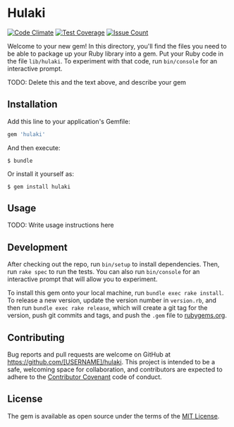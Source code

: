 # Hulaki
[![Code Climate](https://codeclimate.com/github/shivabhusal/hulaki/badges/gpa.svg)](https://codeclimate.com/github/shivabhusal/hulaki)
[![Test Coverage](https://codeclimate.com/github/shivabhusal/hulaki/badges/coverage.svg)](https://codeclimate.com/github/shivabhusal/hulaki/coverage)
[![Issue Count](https://codeclimate.com/github/shivabhusal/hulaki/badges/issue_count.svg)](https://codeclimate.com/github/shivabhusal/hulaki)

Welcome to your new gem! In this directory, you'll find the files you need to be able to package up your Ruby library into a gem. Put your Ruby code in the file `lib/hulaki`. To experiment with that code, run `bin/console` for an interactive prompt.

TODO: Delete this and the text above, and describe your gem

## Installation

Add this line to your application's Gemfile:

```ruby
gem 'hulaki'
```

And then execute:

    $ bundle

Or install it yourself as:

    $ gem install hulaki

## Usage

TODO: Write usage instructions here

## Development

After checking out the repo, run `bin/setup` to install dependencies. Then, run `rake spec` to run the tests. You can also run `bin/console` for an interactive prompt that will allow you to experiment.

To install this gem onto your local machine, run `bundle exec rake install`. To release a new version, update the version number in `version.rb`, and then run `bundle exec rake release`, which will create a git tag for the version, push git commits and tags, and push the `.gem` file to [rubygems.org](https://rubygems.org).

## Contributing

Bug reports and pull requests are welcome on GitHub at https://github.com/[USERNAME]/hulaki. This project is intended to be a safe, welcoming space for collaboration, and contributors are expected to adhere to the [Contributor Covenant](contributor-covenant.org) code of conduct.


## License

The gem is available as open source under the terms of the [MIT License](http://opensource.org/licenses/MIT).

